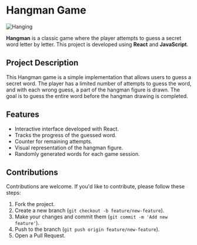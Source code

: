 # Hangman Game

![Hanging]("Hanging\src\img.png")

**Hangman** is a classic game where the player attempts to guess a secret word letter by letter. This project is developed using **React** and **JavaScript**.

## Project Description

This Hangman game is a simple implementation that allows users to guess a secret word. The player has a limited number of attempts to guess the word, and with each wrong guess, a part of the hangman figure is drawn. The goal is to guess the entire word before the hangman drawing is completed.

## Features

- Interactive interface developed with React.
- Tracks the progress of the guessed word.
- Counter for remaining attempts.
- Visual representation of the hangman figure.
- Randomly generated words for each game session.

## Contributions

Contributions are welcome. If you'd like to contribute, please follow these steps:

1. Fork the project.
2. Create a new branch (`git checkout -b feature/new-feature`).
3. Make your changes and commit them (`git commit -m 'Add new feature'`).
4. Push to the branch (`git push origin feature/new-feature`).
5. Open a Pull Request.
